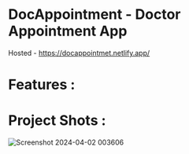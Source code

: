 # DocAppointment - Doctor Appointment App

Hosted - https://docappointmet.netlify.app/



# Features :




# Project Shots :

![Screenshot 2024-04-02 003606](https://github.com/11shiv/Docappointment/assets/103626079/d189ff7d-8da8-4791-8520-8f766a3dc753)
